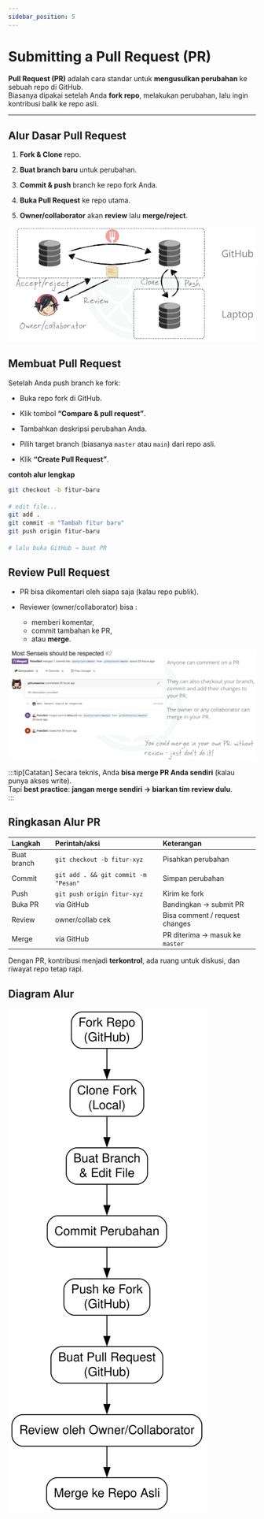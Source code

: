 ```yaml
---
sidebar_position: 5
---
```


# Submitting a Pull Request (PR)

**Pull Request (PR)** adalah cara standar untuk **mengusulkan perubahan** ke sebuah repo di GitHub.  
Biasanya dipakai setelah Anda **fork repo**, melakukan perubahan, lalu ingin kontribusi balik ke repo asli.

---

## Alur Dasar Pull Request

1. **Fork & Clone** repo.

2. **Buat branch baru** untuk perubahan.

3. **Commit & push** branch ke repo fork Anda.

4. **Buka Pull Request** ke repo utama.

5. **Owner/collaborator** akan **review** lalu **merge/reject**.

![image](./assets/004-resource/image.png)

## Membuat Pull Request

Setelah Anda push branch ke fork:

- Buka repo fork di GitHub.

- Klik tombol **“Compare & pull request”**.

- Tambahkan deskripsi perubahan Anda.

- Pilih target branch (biasanya `master` atau `main`) dari repo asli.

- Klik **“Create Pull Request”**.

**contoh alur lengkap**

```bash
git checkout -b fitur-baru

# edit file...
git add .
git commit -m "Tambah fitur baru"
git push origin fitur-baru

# lalu buka GitHub → buat PR
```

## Review Pull Request

- PR bisa dikomentari oleh siapa saja (kalau repo publik).

- Reviewer (owner/collaborator) bisa :
  - memberi komentar,
  - commit tambahan ke PR,
  - atau **merge**.

![image](./assets/004-resource/image_n.png)

:::tip[Catatan]
Secara teknis, Anda **bisa merge PR Anda sendiri** (kalau punya akses write).  
Tapi **best practice**: **jangan merge sendiri → biarkan tim review dulu**.  
:::

## Ringkasan Alur PR

| Langkah     | Perintah/aksi                        | Keterangan                      |
| :---------- | :----------------------------------- | :------------------------------ |
| Buat branch | `git checkout -b fitur-xyz`          | Pisahkan perubahan              |
| Commit      | `git add . && git commit -m "Pesan"` | Simpan perubahan                |
| Push        | `git push origin fitur-xyz`          | Kirim ke fork                   |
| Buka PR     | via GitHub                           | Bandingkan → submit PR          |
| Review      | owner/collab cek                     | Bisa comment / request changes  |
| Merge       | via GitHub                           | PR diterima → masuk ke `master` |

Dengan PR, kontribusi menjadi **terkontrol**, ada ruang untuk diskusi, dan riwayat repo tetap rapi.

## Diagram Alur

![graphviz](./assets/004-resource/graphviz.svg)

